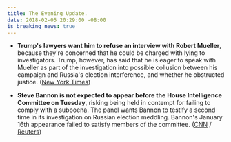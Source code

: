 ```yaml
---
title: The Evening Update.
date: 2018-02-05 20:29:00 -08:00
is breaking_news: true
---
```


* **Trump's lawyers want him to refuse an interview with Robert Mueller**, because they're concerned that he could be charged with lying to investigators. Trump, however, has said that he is eager to speak with Mueller as part of the investigation into possible collusion between his campaign and Russia's election interference, and whether he obstructed justice. ([New York Times](https://www.nytimes.com/2018/02/05/us/politics/trump-lawyers-special-counsel-interview.html))

* **Steve Bannon is not expected to appear before the House Intelligence Committee on Tuesday**, risking being held in contempt for failing to comply with a subpoena. The panel wants Bannon to testify a second time in its investigation on Russian election meddling. Bannon's January 16th appearance failed to satisfy members of the committee. ([CNN](https://www.cnn.com/2018/02/05/politics/bannon-subpoena/index.html) / [Reuters](https://www.reuters.com/article/us-usa-trump-russia-bannon/bannon-will-not-testify-before-house-committee-on-tuesday-sources-idUSKBN1FQ0E5))